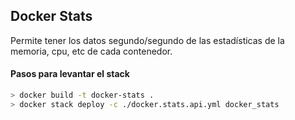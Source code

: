 ## Docker Stats

Permite tener los datos segundo/segundo de las estadísticas de la memoria, cpu, etc de cada contenedor.


#### Pasos para levantar el stack
```sh
> docker build -t docker-stats .
> docker stack deploy -c ./docker.stats.api.yml docker_stats

```
